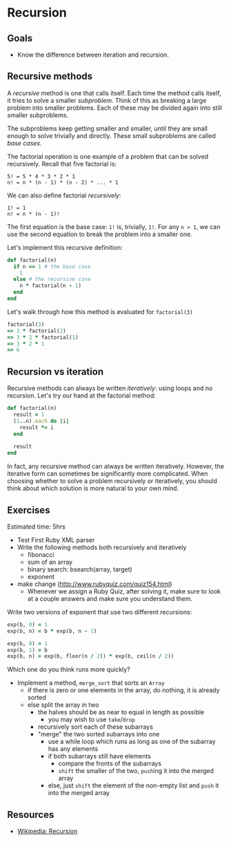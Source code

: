 # Recursion

## Goals

* Know the difference between iteration and recursion.

## Recursive methods

A *recursive* method is one that calls itself. Each time the method
calls itself, it tries to solve a smaller *subproblem*. Think of this
as breaking a large problem into smaller problems. Each of these may
be divided again into still smaller subproblems.

The subproblems keep getting smaller and smaller, until they are small
enough to solve trivially and directly. These small subproblems are
called *base cases*.

The factorial operation is one example of a problem that can be solved
recursively. Recall that five factorial is:

    5! = 5 * 4 * 3 * 2 * 1
    n! = n * (n - 1) * (n - 2) * ... * 1

We can also define factorial *recursively*:

    1! = 1
    n! = n * (n - 1)!

The first equation is the base case: `1!` is, trivially, `1!`. For any
`n > 1`, we can use the second equation to break the problem into a
smaller one.

Let's implement this recursive definition:

```ruby
def factorial(n)
  if n == 1 # the base case
    1
  else # the recursive case
    n * factorial(n - 1)
  end
end
```

Let's walk through how this method is evaluated for `factorial(3)`

```ruby
factorial(3)
=> 3 * factorial(2)
=> 3 * 2 * factorial(1)
=> 3 * 2 * 1
=> 6
```

## Recursion vs iteration

Recursive methods can always be written *iteratively*: using loops
and no recursion. Let's try our hand at the factorial method:

```ruby
def factorial(n)
  result = 1
  (1..n).each do |i|
    result *= i
  end
  
  result
end
```

In fact, any recursive method can always be written
iteratively. However, the iterative form can sometimes be
significantly more complicated. When choosing whether to solve a
problem recursively or iteratively, you should think about which
solution is more natural to your own mind.

## Exercises

Estimated time: 5hrs

* Test First Ruby XML parser
* Write the following methods both recursively and iteratively
  * fibonacci
  * sum of an array
  * binary search: bsearch(array, target)
  * exponent
* make change (http://www.rubyquiz.com/quiz154.html)
  * Whenever we assign a Ruby Quiz, after solving it, make sure to
    look at a couple answers and make sure you understand them.

Write two versions of exponent that use two different recursions:

```ruby
exp(b, 0) = 1
exp(b, n) = b * exp(b, n - 1)

exp(b, 0) = 1
exp(b, 1) = b
exp(b, n) = exp(b, floor(n / 2)) * exp(b, ceil(n / 2))
```
Which one do you think runs more quickly?

* Implement a method, `merge_sort` that sorts an `Array`
  * if there is zero or one elements in the array, do nothing, it is
    already sorted
  * else split the array in two
    * the halves should be as near to equal in length as possible
      * you may wish to use `take`/`drop`
    * recursively sort each of these subarrays
    * "merge" the two sorted subarrays into one
      * use a while loop which runs as long as one of the subarray has
        any elements
      * if both subarrays still have elements
        * compare the fronts of the subarrays
        * `shift` the smaller of the two, `push`ing it into the merged
          array
      * else, just `shift` the element of the non-empty list and
        `push` it into the merged array

## Resources

* [Wikipedia: Recursion][wiki-recursion]

[wiki-recursion]: http://en.wikipedia.org/wiki/Recursion_(computer_science)
